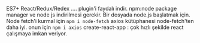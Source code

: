 ES7+ React/Redux/Redex .... plugin'i faydalı indir.
npm:node package manager ve node js indirilmesi gerekir.
Bir dosyada node.js başlatmak için.
Node fetch'i kurmal için `npm i node-fetch`
axios kütüphanesi node-fetch'ten daha iyi. onun için `npm i axios`
create-react-app : çok hızlı şekilde react çalışmaya imkan veriyor.
